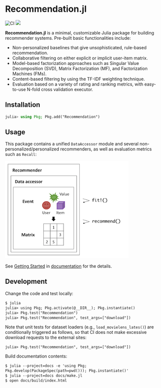 # Recommendation.jl

![CI](https://github.com/takuti/Recommendation.jl/workflows/CI/badge.svg)
[![](https://img.shields.io/badge/docs-latest-blue.svg)](https://takuti.github.io/Recommendation.jl/latest/)

**Recommendation.jl** is a minimal, customizable Julia package for building recommender systems. Pre-built basic functionalities include:

- Non-personalized baselines that give unsophisticated, rule-based recommendation.
- Collaborative filtering on either explicit or implicit user-item matrix.
- Model-based factorization approaches such as Singular Value Decomposition (SVD), Matrix Factorization (MF), and Factorization Machines (FMs).
- Content-based filtering by using the TF-IDF weighting technique.
- Evaluation based on a variety of rating and ranking metrics, with easy-to-use N-fold cross validation executor.

## Installation

```julia
julia> using Pkg; Pkg.add("Recommendation")
```

## Usage

This package contains a unified `DataAccessor` module and several non-personalized/personalized recommenders, as well as evaluation metrics such as `Recall`: 

<img src="docs/src/assets/images/overview.png" width="400px" alt="overview" />

See [Getting Started](https://takuti.github.io/Recommendation.jl/latest/getting_started/) in [documentation](https://takuti.github.io/Recommendation.jl/latest/) for the details.

## Development

Change the code and test locally:

```
$ julia
julia> using Pkg; Pkg.activate(@__DIR__); Pkg.instantiate()
julia> Pkg.test("Recommendation")
julia> Pkg.test("Recommendation", test_args=["download"])
```

Note that unit tests for dataset loaders (e.g., `load_movielens_lates()`) are conditionally triggered as follows, so that CI does not make excessive download requests to the external sites:

```
julia> Pkg.test("Recommendation", test_args=["download"])
```

Build documentation contents:

```
$ julia --project=docs -e 'using Pkg; Pkg.develop(PackageSpec(path=pwd())); Pkg.instantiate()'
$ julia --project=docs docs/make.jl
$ open docs/build/index.html
```
